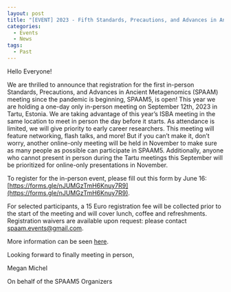 ```yaml
---
layout: post
title: "[EVENT] 2023 - Fifth Standards, Precautions, and Advances in Ancient Metagenomics (SPAAM5) Meeting"
categories:
  - Events
  - News
tags:
  - Past
---
```


Hello Everyone!

We are thrilled to announce that registration for the first in-person Standards, Precautions, and Advances in Ancient Metagenomics (SPAAM) meeting since the pandemic is beginning, SPAAM5, is open! This year we are holding a one-day only in-person meeting on September 12th, 2023 in Tartu, Estonia. We are taking advantage of this year’s ISBA meeting in the same location to meet in person the day before it starts. As attendance is limited, we will give priority to early career researchers. This meeting will feature networking, flash talks, and more! But if you can’t make it, don’t worry, another online-only meeting will be held in November to make sure as many people as possible can participate in SPAAM5. Additionally, anyone who cannot present in person during the Tartu meetings this September will be prioritized for online-only presentations in November.

To register for the in-person event, please fill out this form by June 16: [https://forms.gle/nJUMGzTmH6Knuy7R9](https://forms.gle/nJUMGzTmH6Knuy7R9).  

For selected participants, a 15 Euro registration fee will be collected prior to the start of the meeting and will cover lunch, coffee and refreshments. Registration waivers are available upon request: please contact [spaam.events@gmail.com](mailto:spaam.events@gmail.com).

More information can be seen [here](https://spaam-community.github.io/events/2023/04/26/news_SPAAM5-registration/).

Looking forward to finally meeting in person,

Megan Michel

On behalf of the SPAAM5 Organizers
